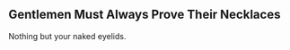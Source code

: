 Gentlemen Must Always Prove Their Necklaces
-------------------------------------------
Nothing but your naked eyelids.  
